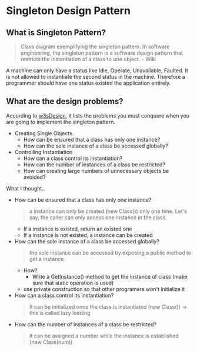 # Singleton Design Pattern

## What is Singleton Pattern?
  > Class diagram exemplifying the singleton pattern.
In software engineering, the singleton pattern is a software design pattern that restricts the instantiation of a class to one object. - Wiki

A machine can only have a status like Idle, Operate, Unavailable, Faulted. It is not allowed to instantiate the second status in the machine. Therefore a programmer should have one status existed the application entirely.

## What are the design problems?
According to [w3sDesign](http://w3sdesign.com/?gr=c05&ugr=proble), it lists the problems you must conquere when you are going to implement the singleton pattern.

  - Creating Single Objects
    * How can be ensured that a class has only one instance?
    * How can the sole instance of a class be accessed globally?
  - Controlling Instantiation
    * How can a class control its instantiation? 
    * How can the number of instances of a class be restricted? 
    * How can creating large numbers of unnecessary objects be avoided?

What I thought..
* How can be ensured that a class has only one instance?
  > a instance can only be created (new Class()) only one time. Let's say, the caller can only access one instance in the class.
  * If a instance is existed, return an existed one
  * If a instance is not existed, a instance can be created
* How can the sole instance of a class be accessed globally?
  > the sole instance can be accessed by exposing a public method to get a instance
    * How?
      * Write a GetInstance() method to get the instance of class (make sure that static operation is used)
    * use private construction so that other programers won't initialize it
* How can a class control its instantiation?
  > It can be initialized once the class is instantiated (new Class()) -> this is called lazy loading
* How can the number of instances of a class be restricted?
  > It can be assigned a number while the instance is established (new Class(num))
 
 
